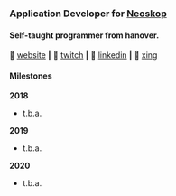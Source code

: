 ### Application Developer for [Neoskop](https://neoskop.de)
#### Self-taught programmer from hanover.

🏡 [website](https://nbank.dev) **|** 
🎥 [twitch](https://www.twitch.tv/noelbank) **|** 
👔 [linkedin](https://www.linkedin.com/in/noel-bank-419641178/) **|**
👔 [xing](https://www.xing.com/profile/Noel_Bank)

#### Milestones
**2018**
- t.b.a.

**2019**
- t.b.a.

**2020**
- t.b.a.
